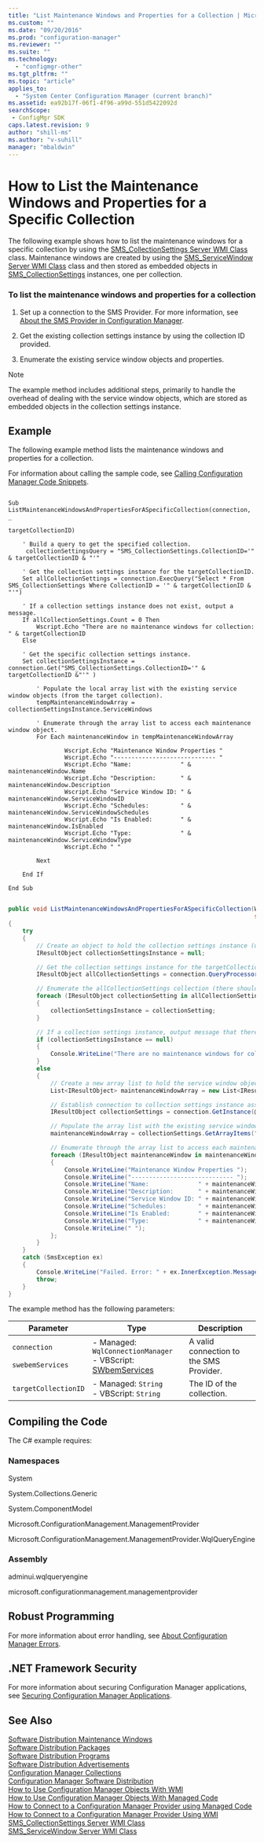 ```yaml
---
title: "List Maintenance Windows and Properties for a Collection | Microsoft Docs"
ms.custom: ""
ms.date: "09/20/2016"
ms.prod: "configuration-manager"
ms.reviewer: ""
ms.suite: ""
ms.technology:
  - "configmgr-other"
ms.tgt_pltfrm: ""
ms.topic: "article"
applies_to:
  - "System Center Configuration Manager (current branch)"
ms.assetid: ea92b17f-06f1-4f96-a99d-551d5422092dsearchScope: - ConfigMgr SDK
caps.latest.revision: 9
author: "shill-ms"
ms.author: "v-suhill"
manager: "mbaldwin"
---
```

# How to List the Maintenance Windows and Properties for a Specific Collection
The following example shows how to list the maintenance windows for a specific collection by using the [SMS_CollectionSettings Server WMI Class](../../../../develop/reference/core/clients/collections/sms_collectionsettings-server-wmi-class.md) class. Maintenance windows are created by using the [SMS_ServiceWindow Server WMI Class](../../../../develop/reference/core/servers/configure/sms_servicewindow-server-wmi-class.md) class and then stored as embedded objects in [SMS_CollectionSettings](../../../../develop/reference/core/clients/collections/sms_collectionsettings-server-wmi-class.md) instances, one per collection.  

### To list the maintenance windows and properties for a collection  

1.  Set up a connection to the SMS Provider. For more information, see [About the SMS Provider in Configuration Manager](../../../../develop/core/understand/about-the-sms-provider-in-configuration-manager.md).  

2.  Get the existing collection settings instance by using the collection ID provided.  

3.  Enumerate the existing service window objects and properties.  

> [!NOTE]
>  The example method includes additional steps, primarily to handle the overhead of dealing with the service window objects, which are stored as embedded objects in the collection settings instance.  

## Example  
 The following example method lists the maintenance windows and properties for a collection.  

 For information about calling the sample code, see [Calling Configuration Manager Code Snippets](../../../../develop/core/understand/calling-code-snippets.md).  

```vbs  

Sub ListMaintenanceWindowsAndPropertiesForASpecificCollection(connection,         _  
                                                              targetCollectionID)  

    ' Build a query to get the specified collection.   
     collectionSettingsQuery = "SMS_CollectionSettings.CollectionID='" & targetCollectionID & "'"  

    ' Get the collection settings instance for the targetCollectionID.  
    Set allCollectionSettings = connection.ExecQuery("Select * From SMS_CollectionSettings Where CollectionID = '" & targetCollectionID & "'")    

    ' If a collection settings instance does not exist, output a message.  
    If allCollectionSettings.Count = 0 Then  
        Wscript.Echo "There are no maintenance windows for collection: " & targetCollectionID  
    Else               

    ' Get the specific collection settings instance.  
    Set collectionSettingsInstance = connection.Get("SMS_CollectionSettings.CollectionID='" & targetCollectionID &"'" )  

        ' Populate the local array list with the existing service window objects (from the target collection).  
        tempMaintenanceWindowArray = collectionSettingsInstance.ServiceWindows   

        ' Enumerate through the array list to access each maintenance window object.  
        For Each maintenanceWindow in tempMaintenanceWindowArray     

                Wscript.Echo "Maintenance Window Properties "  
                Wscript.Echo "----------------------------- "  
                Wscript.Echo "Name:              " & maintenanceWindow.Name  
                Wscript.Echo "Description:       " & maintenanceWindow.Description  
                Wscript.Echo "Service Window ID: " & maintenanceWindow.ServiceWindowID  
                Wscript.Echo "Schedules:         " & maintenanceWindow.ServiceWindowSchedules  
                Wscript.Echo "Is Enabled:        " & maintenanceWindow.IsEnabled  
                Wscript.Echo "Type:              " & maintenanceWindow.ServiceWindowType  
                Wscript.Echo " "  

        Next  

    End If    

End Sub  

```  

```c#  

public void ListMaintenanceWindowsAndPropertiesForASpecificCollection(WqlConnectionManager connection,   
                                                                      string targetCollectionID)  
{      
    try  
    {  
        // Create an object to hold the collection settings instance (used to check whether a collection settings instance exists).   
        IResultObject collectionSettingsInstance = null;  

        // Get the collection settings instance for the targetCollectionID.  
        IResultObject allCollectionSettings = connection.QueryProcessor.ExecuteQuery("Select * from SMS_CollectionSettings where CollectionID='" + targetCollectionID + "'");  

        // Enumerate the allCollectionSettings collection (there should be just one item) and save the instance.  
        foreach (IResultObject collectionSetting in allCollectionSettings)  
        {  
            collectionSettingsInstance = collectionSetting;  
        }  

        // If a collection settings instance, output message that there are no maintenance windows.  
        if (collectionSettingsInstance == null)  
        {              
            Console.WriteLine("There are no maintenance windows for collection: " + targetCollectionID);  
        }  
        else  
        {  
            // Create a new array list to hold the service window objects.  
            List<IResultObject> maintenanceWindowArray = new List<IResultObject>();  

            // Establish connection to collection settings instance associated with the Collection ID.  
            IResultObject collectionSettings = connection.GetInstance(@"SMS_CollectionSettings.CollectionID='" + targetCollectionID + "'");  

            // Populate the array list with the existing service window objects (from the target collection).  
            maintenanceWindowArray = collectionSettings.GetArrayItems("ServiceWindows");  

            // Enumerate through the array list to access each maintenance window object and output specific properties for each object.  
            foreach (IResultObject maintenanceWindow in maintenanceWindowArray)  
            {  
                Console.WriteLine("Maintenance Window Properties ");  
                Console.WriteLine("----------------------------- ");  
                Console.WriteLine("Name:              " + maintenanceWindow["Name"].StringValue);  
                Console.WriteLine("Description:       " + maintenanceWindow["Description"].StringValue);  
                Console.WriteLine("Service Window ID: " + maintenanceWindow["ServiceWindowID"].StringValue);  
                Console.WriteLine("Schedules:         " + maintenanceWindow["ServiceWindowSchedules"].StringValue);  
                Console.WriteLine("Is Enabled:        " + maintenanceWindow["IsEnabled"].BooleanValue);  
                Console.WriteLine("Type:              " + maintenanceWindow["ServiceWindowType"].IntegerValue);  
                Console.WriteLine(" ");  
            };  
        }  
    }  
    catch (SmsException ex)  
    {  
        Console.WriteLine("Failed. Error: " + ex.InnerException.Message);  
        throw;  
    }  
}  

```  

 The example method has the following parameters:  

|Parameter|Type|Description|  
|---------------|----------|-----------------|  
|`connection`<br /><br /> `swebemServices`|-   Managed: `WqlConnectionManager`<br />-   VBScript: [SWbemServices](https://msdn.microsoft.com/library/aa393854.aspx)|A valid connection to the SMS Provider.|  
|`targetCollectionID`|-   Managed: `String`<br />-   VBScript: `String`|The ID of the collection.|  

## Compiling the Code  
 The C# example requires:  

### Namespaces  
 System  

 System.Collections.Generic  

 System.ComponentModel  

 Microsoft.ConfigurationManagement.ManagementProvider  

 Microsoft.ConfigurationManagement.ManagementProvider.WqlQueryEngine  

### Assembly  
 adminui.wqlqueryengine  

 microsoft.configurationmanagement.managementprovider  

## Robust Programming  
 For more information about error handling, see [About Configuration Manager Errors](../../../../develop/core/understand/about-configuration-manager-errors.md).  

## .NET Framework Security  
 For more information about securing Configuration Manager applications, see [Securing Configuration Manager Applications](../../../../develop/core/understand/securing-configuration-manager-applications.md).  

## See Also  
 [Software Distribution Maintenance Windows](../../../../develop/core/servers/configure/software-distribution-maintenance-windows.md)   
 [Software Distribution Packages](../../../../develop/core/servers/configure/software-distribution-packages.md)   
 [Software Distribution Programs](../../../../develop/core/servers/configure/software-distribution-programs.md)   
 [Software Distribution Advertisements](../../../../develop/core/servers/configure/software-distribution-advertisements.md)   
 [Configuration Manager Collections](../../../../develop/core/clients/collections/collections.md)   
 [Configuration Manager Software Distribution](../../../../develop/core/servers/configure/software-distribution.md)   
 [How to Use Configuration Manager Objects With WMI](../../../../develop/core/understand/how-to-use-configuration-manager-objects-with-wmi.md)   
 [How to Use Configuration Manager Objects With Managed Code](../../../../develop/core/understand/how-to-use-configuration-manager-objects-with-managed-code.md)   
 [How to Connect to a Configuration Manager Provider using Managed Code](../../../../develop/core/understand/how-to-connect-to-an-sms-provider-by-using-managed-code.md)   
 [How to Connect to a Configuration Manager Provider Using WMI](../../../../develop/core/understand/how-to-connect-to-an-sms-provider-in-configuration-manager-by-using-wmi.md)   
 [SMS_CollectionSettings Server WMI Class](../../../../develop/reference/core/clients/collections/sms_collectionsettings-server-wmi-class.md)   
 [SMS_ServiceWindow Server WMI Class](../../../../develop/reference/core/servers/configure/sms_servicewindow-server-wmi-class.md)
